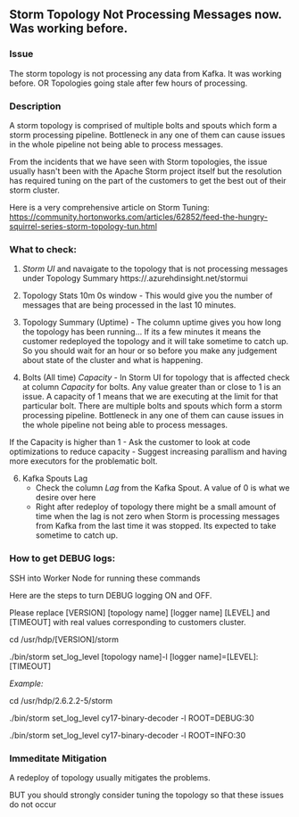 ## Storm Topology Not Processing Messages now. Was working before.

### Issue

The storm topology is not processing any data from Kafka. It was working before.
OR Topologies going stale after few hours of processing.

### Description

A storm topology is comprised of multiple bolts and spouts which form a storm processing pipeline. Bottleneck in any one of them can cause issues in the whole pipeline not being able to process messages.

From the incidents that we have seen with Storm topologies, the issue usually hasn't been with the Apache Storm project itself but the resolution has required tuning on the part of the customers to get the best out of their storm cluster.

Here is a very comprehensive article on Storm Tuning:
https://community.hortonworks.com/articles/62852/feed-the-hungry-squirrel-series-storm-topology-tun.html

### What to check:
1. *Storm UI* and navaigate to the topology that is not processing messages under Topology Summary
https://<clustername>.azurehdinsight.net/stormui

2. Topology Stats 10m 0s window - This would give you the number of messages that are being processed in the last 10 minutes.
3. Topology Summary (Uptime)  - The column uptime gives you how long the topology has been running... If its a few minutes it means the customer redeployed the topology and it will take sometime to catch up. So you should wait for an hour or so before you make any judgement about state of the cluster and what is happening.

4. Bolts (All time) *Capacity* - In Storm UI for topology that is affected check at column *Capacity* for bolts. Any value greater than or close to 1 is an issue. A capacity of 1 means that we are executing at the limit for that particular bolt.
There are multiple bolts and spouts which form a storm processing pipeline. Bottleneck in any one of them can cause issues in the whole pipeline not being able to process messages.

  If the Capacity is higher than 1
    - Ask the customer to look at code optimizations to reduce capacity
    - Suggest increasing parallism and having more executors for the problematic bolt.

6. Kafka Spouts Lag
    - Check the column *Lag* from the Kafka Spout. A value of 0 is what we desire over here
    - Right after redeploy of topology there might be a small amount of time when the lag is not zero when Storm is processing messages from Kafka from the last time it was stopped. Its expected to take sometime to catch up.
 
### How to get DEBUG logs:

  SSH into Worker Node for running these commands
  
  Here are the steps to turn DEBUG logging ON and OFF.
  
  Please replace [VERSION]  [topology name] [logger name] [LEVEL] and [TIMEOUT] with real values corresponding to customers cluster.
  
  
  cd /usr/hdp/[VERSION]/storm
  
  ./bin/storm set_log_level [topology name]-l [logger name]=[LEVEL]:[TIMEOUT]  
  
  *Example:*
  
  cd /usr/hdp/2.6.2.2-5/storm
  
  ./bin/storm set_log_level cy17-binary-decoder -l ROOT=DEBUG:30
  
  ./bin/storm set_log_level cy17-binary-decoder -l ROOT=INFO:30
  
### Immeditate Mitigation
  
A redeploy of topology usually mitigates the problems.

BUT you should strongly consider tuning the topology so that these issues do not occur
  
  
  
  

